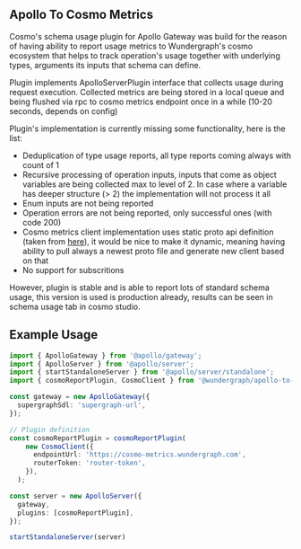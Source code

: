 ## Apollo To Cosmo Metrics

Cosmo's schema usage plugin for Apollo Gateway was build for the reason of having ability to report
usage metrics to Wundergraph's cosmo ecosystem that helps to track operation's usage together with underlying types, arguments its inputs that schema can define.

Plugin implements ApolloServerPlugin interface that collects usage during request execution.
Collected metrics are being stored in a local queue and being flushed via rpc to cosmo metrics endpoint once in a while (10-20 seconds, depends on config)

Plugin's implementation is currently missing some functionality, here is the list:

- Deduplication of type usage reports, all type reports coming always with count of 1
- Recursive processing of operation inputs, inputs that come as object variables are being collected max to level of 2. In case where a variable has deeper structure (> 2) the implementation will not process it all
- Enum inputs are not being reported
- Operation errors are not being reported, only successful ones (with code 200)
- Cosmo metrics client implementation uses static proto api definition (taken from [here](https://github.com/wundergraph/cosmo/blob/main/proto/wg/cosmo/graphqlmetrics/v1/graphqlmetrics.proto)), it would be nice to make it dynamic, meaning having ability to pull always a newest proto file and generate new client based on that
- No support for subscritions

However, plugin is stable and is able to report lots of standard schema usage, this version is used is production already, results can be seen in schema usage tab in cosmo studio.

## Example Usage

```ts
import { ApolloGateway } from '@apollo/gateway';
import { ApolloServer } from '@apollo/server';
import { startStandaloneServer } from '@apollo/server/standalone';
import { cosmoReportPlugin, CosmoClient } from '@wundergraph/apollo-to-cosmo-metrics';

const gateway = new ApolloGateway({
  supergraphSdl: 'supergraph-url',
});

// Plugin definition
const cosmoReportPlugin = cosmoReportPlugin(
    new CosmoClient({
      endpointUrl: 'https://cosmo-metrics.wundergraph.com',
      routerToken: 'router-token',
    }),
  );

const server = new ApolloServer({
  gateway,
  plugins: [cosmoReportPlugin],
});

startStandaloneServer(server)

```

